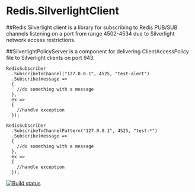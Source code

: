 Redis.SilverlightClient
=======================

##Redis.Silverlight client
  is a library for subscribing to Redis PUB/SUB channels listening on a port
  from range 4502-4534 due to Silverlight network access restrictions.

##SilverlightPolicyServer
  is a component for delivering ClientAccessPolicy file to Silverlight clients on port 943.

    RedisSubscriber
      .SubscribeToChannel("127.0.0.1", 4525, "test-alert")
      .Subscribe(message =>
      {
        //do something with a message
      },
      ex =>
      {
        //handle exception
      });

    RedisSubscriber
      .SubscribeToChannelPattern("127.0.0.1", 4525, "test-*")
      .Subscribe(message =>
      {
        //do something with a message
      },
      ex =>
      {
        //handle exception
      });


[![Build status](https://ci.appveyor.com/api/projects/status/b6w8dqd56iqh0uc5)](https://ci.appveyor.com/project/vgrigoriu/redis-silverlightclient)
